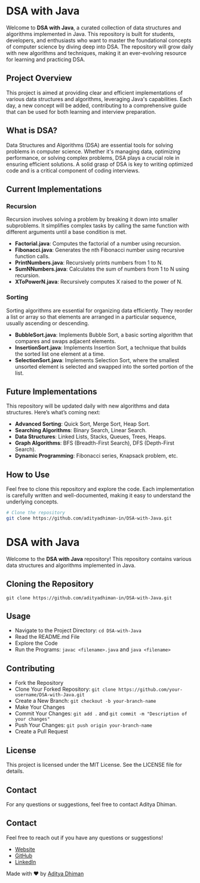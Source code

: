 # DSA with Java

Welcome to **DSA with Java**, a curated collection of data structures and algorithms implemented in Java. This repository is built for students, developers, and enthusiasts who want to master the foundational concepts of computer science by diving deep into DSA. The repository will grow daily with new algorithms and techniques, making it an ever-evolving resource for learning and practicing DSA.

## Project Overview

This project is aimed at providing clear and efficient implementations of various data structures and algorithms, leveraging Java's capabilities. Each day, a new concept will be added, contributing to a comprehensive guide that can be used for both learning and interview preparation.

## What is DSA?

Data Structures and Algorithms (DSA) are essential tools for solving problems in computer science. Whether it's managing data, optimizing performance, or solving complex problems, DSA plays a crucial role in ensuring efficient solutions. A solid grasp of DSA is key to writing optimized code and is a critical component of coding interviews.

## Current Implementations

### Recursion

Recursion involves solving a problem by breaking it down into smaller subproblems. It simplifies complex tasks by calling the same function with different arguments until a base condition is met.

- **Factorial.java**: Computes the factorial of a number using recursion.
- **Fibonacci.java**: Generates the nth Fibonacci number using recursive function calls.
- **PrintNumbers.java**: Recursively prints numbers from 1 to N.
- **SumNNumbers.java**: Calculates the sum of numbers from 1 to N using recursion.
- **XToPowerN.java**: Recursively computes X raised to the power of N.

### Sorting

Sorting algorithms are essential for organizing data efficiently. They reorder a list or array so that elements are arranged in a particular sequence, usually ascending or descending.

- **BubbleSort.java**: Implements Bubble Sort, a basic sorting algorithm that compares and swaps adjacent elements.
- **InsertionSort.java**: Implements Insertion Sort, a technique that builds the sorted list one element at a time.
- **SelectionSort.java**: Implements Selection Sort, where the smallest unsorted element is selected and swapped into the sorted portion of the list.

## Future Implementations

This repository will be updated daily with new algorithms and data structures. Here’s what’s coming next:

- **Advanced Sorting**: Quick Sort, Merge Sort, Heap Sort.
- **Searching Algorithms**: Binary Search, Linear Search.
- **Data Structures**: Linked Lists, Stacks, Queues, Trees, Heaps.
- **Graph Algorithms**: BFS (Breadth-First Search), DFS (Depth-First Search).
- **Dynamic Programming**: Fibonacci series, Knapsack problem, etc.

## How to Use

Feel free to clone this repository and explore the code. Each implementation is carefully written and well-documented, making it easy to understand the underlying concepts.

```bash
# Clone the repository
git clone https://github.com/adityadhiman-in/DSA-with-Java.git
```

# DSA with Java

Welcome to the **DSA with Java** repository! This repository contains various data structures and algorithms implemented in Java.

## Cloning the Repository

`git clone https://github.com/adityadhiman-in/DSA-with-Java.git`

## Usage

- Navigate to the Project Directory: `cd DSA-with-Java`
- Read the README.md File
- Explore the Code
- Run the Programs: `javac <filename>.java` and `java <filename>`

## Contributing

- Fork the Repository
- Clone Your Forked Repository: `git clone https://github.com/your-username/DSA-with-Java.git`
- Create a New Branch: `git checkout -b your-branch-name`
- Make Your Changes
- Commit Your Changes: `git add .` and `git commit -m "Description of your changes"`
- Push Your Changes: `git push origin your-branch-name`
- Create a Pull Request

## License

This project is licensed under the MIT License. See the LICENSE file for details.

## Contact

For any questions or suggestions, feel free to contact Aditya Dhiman.

## Contact

Feel free to reach out if you have any questions or suggestions!

- [Website](https://adityadhiman.in)
- [GitHub](https://github.com/adityadhiman-in)
- [LinkedIn](https://www.linkedin.com/in/adityadhiman-in)

Made with ❤️ by [Aditya Dhiman](https://adityadhiman.in)
